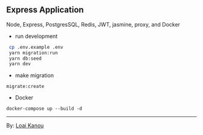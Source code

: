 ## Express Application

Node, Express, PostgresSQL, Redis, JWT, jasmine, proxy, and Docker

- run development
```bash
 cp .env.example .env
 yarn migration:run
 yarn db:seed
 yarn dev
```
- make migration
```
migrate:create
```

- Docker
```docker
docker-compose up --build -d
```

---
By: [Loai Kanou](https://github.com/loai-k)
